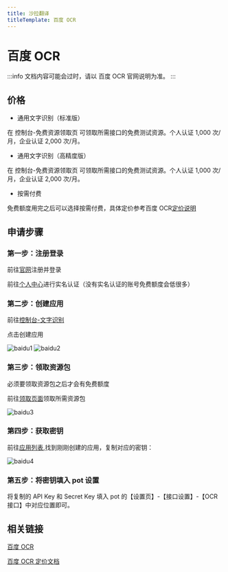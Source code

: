 ```yaml
---
title: 沙拉翻译
titleTemplate: 百度 OCR
---
```


# 百度 OCR

:::info
文档内容可能会过时，请以 百度 OCR 官网说明为准。
:::

## 价格

- 通用文字识别（标准版）

在 控制台-免费资源领取页 可领取所需接口的免费测试资源。个人认证 1,000 次/月，企业认证 2,000 次/月。

- 通用文字识别（高精度版）

在 控制台-免费资源领取页 可领取所需接口的免费测试资源。个人认证 1,000 次/月，企业认证 2,000 次/月。

- 按需付费

免费额度用完之后可以选择按需付费，具体定价参考百度 OCR[定价说明](https://ai.baidu.com/ai-doc/OCR/9k3h7xuv6)

## 申请步骤

### 第一步：注册登录

前往[官网](https://ai.baidu.com/)注册并登录

前往[个人中心](https://console.bce.baidu.com/iam/#/iam/baseinfo)进行实名认证（没有实名认证的账号免费额度会低很多）

### 第二步：创建应用

前往[控制台-文字识别](https://console.bce.baidu.com/ai/#/ai/ocr/overview/index)

点击创建应用

![baidu1](./asset/baidu1.png)
![baidu2](./asset/baidu2.png)

### 第三步：领取资源包

必须要领取资源包之后才会有免费额度

前往[领取页面](https://console.bce.baidu.com/ai/#/ai/ocr/overview/resource/getFree)领取所需资源包

![baidu3](./asset/baidu3.png)

### 第四步：获取密钥

前往[应用列表](https://console.bce.baidu.com/ai/#/ai/ocr/app/list),找到刚刚创建的应用，复制对应的密钥：

![baidu4](./asset/baidu4.png)

### 第五步：将密钥填入 pot 设置

将复制的 API Key 和 Secret Key 填入 pot 的【设置页】-【接口设置】-【OCR 接口】中对应位置即可。

## 相关链接

[百度 OCR](https://ai.baidu.com/tech/ocr/general)

[百度 OCR 定价文档](https://ai.baidu.com/ai-doc/OCR/9k3h7xuv6)

